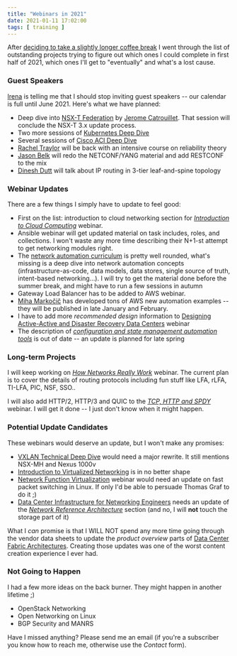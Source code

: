 ```yaml
---
title: "Webinars in 2021"
date: 2021-01-11 17:02:00
tags: [ training ]
---
```

After [deciding to take a slightly longer coffee break](planning-coffee-break.html) I went through the list of outstanding projects trying to figure out which ones I could complete in first half of 2021, which ones I'll get to "eventually" and what's a lost cause.

### Guest Speakers

[Irena](https://www.ipspace.net/Team:Irena_Marcetic) is telling me that I should stop inviting guest speakers -- our calendar is full until June 2021. Here's what we have planned:
<!--more-->
* Deep dive into [NSX-T Federation](https://www.ipspace.net/VMware_NSX_Technical_Deep_Dive) by [Jerome Catrouillet](https://www.ipspace.net/Author:Jerome_Catrouillet). That session will conclude the NSX-T 3.x update process.
* Two more sessions of [Kubernetes Deep Dive](https://www.ipspace.net/Kubernetes_Networking_Deep_Dive)
* Several sessions of [Cisco ACI Deep Dive](https://www.ipspace.net/Cisco_ACI_Deep_Dive)
* [Rachel Traylor](https://www.ipspace.net/Author:Rachel_Traylor) will be back with an intensive course on reliability theory
* [Jason Belk](https://www.linkedin.com/in/jason-b-4ab11635/) will redo the NETCONF/YANG material and add RESTCONF to the mix
* [Dinesh Dutt](https://www.ipspace.net/Author:Dinesh_Dutt) will talk about IP routing in 3-tier leaf-and-spine topology

### Webinar Updates

There are a few things I simply have to update to feel good:

* First on the list: introduction to cloud networking section for *[Introduction to Cloud Computing](https://www.ipspace.net/Introduction_to_Cloud_Computing)* webinar.
* Ansible webinar will get updated material on task includes, roles, and collections. I won't waste any more time describing their N+1-st attempt to get networking modules right.
* The [network automation curriculum](https://www.ipspace.net/Roadmap/Network_Automation_webinars) is pretty well rounded, what's missing is a deep dive into network automation concepts (infrastructure-as-code, data models, data stores, single source of truth, intent-based networking...). I will try to get the material done before the summer break, and might have to run a few sessions in autumn
* Gateway Load Balancer has to be added to AWS webinar.
* [Miha Markočič](https://www.ipspace.net/Team:Miha_Markocic) has developed tons of AWS new automation examples -- they will be published in late January and February.
* I have to add more *recommended design* information to [Designing Active-Active and Disaster Recovery Data Centers](https://www.ipspace.net/Designing_Active-Active_and_Disaster_Recovery_Data_Centers) webinar
* The description of *[configuration and state management automation tools](https://my.ipspace.net/bin/list?id=NetTools#CONFIG)* is out of date -- an update is planned for late spring

### Long-term Projects

I will keep working on *[How Networks Really Work](https://www.ipspace.net/How_Networks_Really_Work)* webinar. The current plan is to cover the details of routing protocols including fun stuff like LFA, rLFA, TI-LFA, PIC, NSF, SSO.. 

I will also add HTTP/2, HTTP/3 and QUIC to the *[TCP, HTTP and SPDY](https://www.ipspace.net/TCP,_HTTP_and_SPDY)* webinar. I will get it done -- I just don't know when it might happen.

### Potential Update Candidates

These webinars would deserve an update, but I won't make any promises:

* [VXLAN Technical Deep Dive](https://www.ipspace.net/VXLAN_Technical_Deep_Dive) would need a major rewrite. It still mentions NSX-MH and Nexus 1000v
* [Introduction to Virtualized Networking](https://www.ipspace.net/Introduction_to_Virtualized_Networking) is in no better shape
* [Network Function Virtualization](https://www.ipspace.net/Network_Function_Virtualization) webinar would need an update on fast packet switching in Linux. If only I'd be able to persuade Thomas Graf to do it ;)
* [Data Center Infrastructure for Networking Engineers](https://www.ipspace.net/Data_Center_Infrastructure_for_Networking_Engineers) needs an update of the *[Network Reference Architecture](https://my.ipspace.net/bin/list?id=DC30#NETWORKING)* section (and no, I will **not** touch the storage part of it)

What I *can* promise is that I WILL NOT spend any more time going through the vendor data sheets to update the *product overview* parts of [Data Center Fabric Architectures](https://www.ipspace.net/Data_Center_Fabrics). Creating those updates was one of the worst content creation experience I ever had.

### Not Going to Happen

I had a few more ideas on the back burner. They might happen in another lifetime ;)

* OpenStack Networking
* Open Networking on Linux
* BGP Security and MANRS

Have I missed anything? Please send me an email (if you're a subscriber you know how to reach me, otherwise use the *Contact* form).
